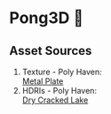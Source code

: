# Pong3D 🏓

## Asset Sources

1. Texture - Poly Haven:\
[Metal Plate](https://polyhaven.com/a/metal_plate)
1. HDRIs - Poly Haven:\
[Dry Cracked Lake](https://polyhaven.com/a/dry_cracked_lake)
